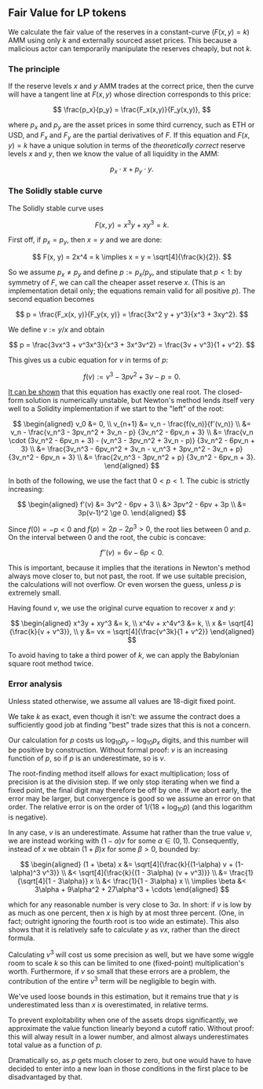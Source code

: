 ## Fair Value for LP tokens

We calculate the fair value of the reserves in a constant-curve ($F(x,y) = k$) AMM using only $k$ and externally sourced asset prices. This because a malicious actor can temporarily manipulate the reserves cheaply, but not $k$.

### The principle

If the reserve levels $x$ and $y$ AMM trades at the correct price, then the curve will have a tangent line at $F(x, y)$ whose direction corresponds to this price:

$$ \frac{p_x}{p_y} = \frac{F_x(x,y)}{F_y(x,y)}, $$

where $p_x$ and $p_y$ are the asset prices in some third currency, such as ETH or USD, and $F_x$ and $F_y$ are the partial derivatives of $F$. If this equation and $F(x, y) = k$ have a unique solution in terms of the _theoretically correct_ reserve levels $x$ and $y$, then we know the value of all liquidity in the AMM:

$$ p_x \cdot x + p_y \cdot y. $$

### The Solidly stable curve

The Solidly stable curve uses

$$ F(x, y) = x^3y + xy^3 = k. $$

First off, if $p_x = p_y$, then $x = y$ and we are done:

$$ F(x, y) = 2x^4 = k \implies x = y = \sqrt[4]{\frac{k}{2}}. $$

So we assume $p_x \ne p_y$ and define $p := p_x / p_y$, and stipulate that $p < 1$: by symmetry of $F$, we can call the cheaper asset reserve $x$. (This is an implementation detail only; the equations remain valid for all positive $p$). The second equation becomes

$$ p = \frac{F_x(x, y)}{F_y(x, y)} = \frac{3x^2 y + y^3}{x^3 + 3xy^2}. $$

We define $v := y/x$ and obtain

$$
p = \frac{3vx^3 + v^3x^3}{x^3 + 3x^3v^2}
  = \frac{3v + v^3}{1 + v^2}.
$$

This gives us a cubic equation for $v$ in terms of $p$:

$$ f(v) := v^3 - 3pv^2 + 3v - p = 0. $$

[It can be shown](https://en.wikipedia.org/wiki/Cubic_equation#Discriminant) that this equation has exactly one real root. The closed-form solution is numerically unstable, but Newton's method lends itself very well to a Solidity implementation if we start to the "left" of the root:

$$
\begin{aligned}
    v_0 &= 0, \\
v_{n+1} &= v_n - \frac{f(v_n)}{f'(v_n)} \\
        &= v_n - \frac{v_n^3 - 3pv_n^2 + 3v_n - p}
                      {3v_n^2 - 6pv_n + 3} \\
        &= \frac{v_n \cdot (3v_n^2 - 6pv_n + 3) - (v_n^3 - 3pv_n^2 + 3v_n - p)}
                {3v_n^2 - 6pv_n + 3} \\
        &= \frac{3v_n^3 - 6pv_n^2 + 3v_n - v_n^3 + 3pv_n^2 - 3v_n + p}
                {3v_n^2 - 6pv_n + 3} \\
        &= \frac{2v_n^3 - 3pv_n^2 + p}
                {3v_n^2 - 6pv_n + 3}.
\end{aligned}
$$

In both of the following, we use the fact that $0 < p < 1$. The cubic is strictly increasing:

$$
\begin{aligned}
f'(v) &= 3v^2 - 6pv + 3 \\
      &> 3pv^2 - 6pv + 3p \\
      &= 3p(v-1)^2 \ge 0.
\end{aligned}
$$

Since $f(0) = -p < 0$ and $f(p) = 2p - 2p^3 > 0$, the root lies between $0$ and $p$. On the interval between $0$ and the root, the cubic is concave:

$$ f''(v) = 6v - 6p < 0. $$

This is important, because it implies that the iterations in Newton's method always move closer to, but not past, the root. If we use suitable precision, the calculations will not overflow. Or even worsen the guess, unless $p$ is extremely small.

Having found $v$, we use the original curve equation to recover $x$ and $y$:

$$
\begin{aligned}
  x^3y + xy^3 &= k, \\
x^4v + x^4v^3 &= k, \\
            x &= \sqrt[4]{\frac{k}{v + v^3}}, \\
            y &= vx = \sqrt[4]{\frac{v^3k}{1 + v^2}}
\end{aligned}
$$

To avoid having to take a third power of $k$, we can apply the Babylonian square root method twice.


### Error analysis

Unless stated otherwise, we assume all values are 18-digit fixed point.

We take $k$ as exact, even though it isn't: we assume the contract does a sufficiently good job at finding "best" trade sizes that this is not a concern.

Our calculation for $p$ costs us $\log_{10} p_y - \log_{10} p_x$ digits, and this number will be positive by construction. Without formal proof: $v$ is an increasing function of $p$, so if $p$ is an underestimate, so is $v$.

The root-finding method itself allows for exact multiplication; loss of precision is at the division step. If we only stop iterating when we find a fixed point, the final digit may therefore be off by one. If we abort early, the error may be larger, but convergence is good so we assume an error on that order. The relative error is on the order of $1 / (18 + \log_{10} p)$ (and this logarithm is negative).

In any case, $v$ is an underestimate. Assume hat rather than the true value $v$, we are instead working with $(1 - \alpha) v$ for some $\alpha \in (0, 1)$. Consequently, instead of $x$ we obtain $(1 + \beta) x$ for some $\beta > 0$, bounded by:

$$
\begin{aligned}
         (1 + \beta) x &= \sqrt[4]{\frac{k}{(1-\alpha) v + (1-\alpha)^3 v^3}} \\
                       &< \sqrt[4]{\frac{k}{(1 - 3\alpha) (v + v^3)}} \\
                       &= \frac{1}{\sqrt[4]{1 - 3\alpha}} x \\
                       &< \frac{1}{1 - 3\alpha} x \\
        \implies \beta &< 3\alpha + 9\alpha^2 + 27\alpha^3 + \cdots
\end{aligned}
$$

which for any reasonable number is very close to $3 \alpha$. In short: if $v$ is low by as much as one percent, then $x$ is high by at most three percent. (One, in fact; outright ignoring the fourth root is too wide an estimate).  This also shows that it is relatively safe to calculate $y$ as $vx$, rather than the direct formula.

Calculating $v^3$ will cost us some precision as well, but we have some wiggle room to scale $k$ so this can be limited to one (fixed-point) multiplication's worth. Furthermore, if $v$ so small that these errors are a problem, the contribution of the entire $v^3$ term will be negligible to begin with.

We've used loose bounds in this estimation, but it remains true that $y$ is underestimated less than $x$ is overestimated, in relative terms.

To prevent exploitability when one of the assets drops significantly, we approximate the value function linearly beyond a cutoff ratio. Without proof: this will alway result in a lower number, and almost always underestimates total value as a function of $p$. 

Dramatically so, as $p$ gets much closer to zero, but one would have to have decided to enter into a new loan in those conditions in the first place to be disadvantaged by that.
